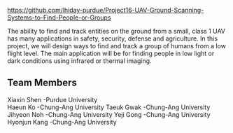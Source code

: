 https://github.com/lhiday-purdue/Project16-UAV-Ground-Scanning-Systems-to-Find-People-or-Groups

The ability to find and track entities on the ground from a small, class 1 UAV has many applications in safety, security, defense and agriculture. In this project, we will design ways to find and track a group of humans from a low flight level. The main application will be for finding people in low light or dark conditions using infrared or thermal imaging.

## Team Members  
Xiaxin Shen -Purdue University  
Haeun Ko -Chung-Ang University
Taeuk Gwak -Chung-Ang University
Jihyeon Noh -Chung-Ang University
Yeji Gong -Chung-Ang University
Hyonjun Kang -Chung-Ang University